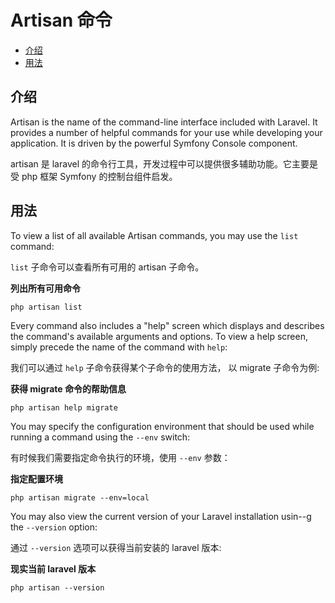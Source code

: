 # Artisan 命令

- [介绍](#introduction)
- [用法](#usage)

<a name="introduction"></a>
## 介绍

Artisan is the name of the command-line interface included with Laravel. It provides a number of helpful commands for your use while developing your application. It is driven by the powerful Symfony Console component.

artisan 是 laravel 的命令行工具，开发过程中可以提供很多辅助功能。它主要是受 php 框架 Symfony 的控制台组件启发。

<a name="usage"></a>
## 用法

To view a list of all available Artisan commands, you may use the `list` command:

`list` 子命令可以查看所有可用的 artisan 子命令。

**列出所有可用命令**

	php artisan list

Every command also includes a "help" screen which displays and describes the command's available arguments and options. To view a help screen, simply precede the name of the command with `help`:

我们可以通过 `help` 子命令获得某个子命令的使用方法， 以 migrate 子命令为例:

**获得 migrate 命令的帮助信息**

	php artisan help migrate

You may specify the configuration environment that should be used while running a command using the `--env` switch:

有时候我们需要指定命令执行的环境，使用 `--env` 参数：

**指定配置环境**

	php artisan migrate --env=local

You may also view the current version of your Laravel installation usin--g the `--version` option:

通过 `--version` 选项可以获得当前安装的 laravel 版本:

**现实当前 laravel 版本**

	php artisan --version
